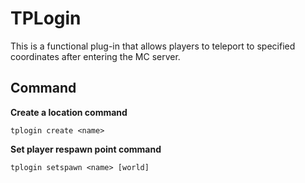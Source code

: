 # TPLogin

This is a functional plug-in that allows players to teleport to specified coordinates after entering the MC server.

## Command

**Create a location command**
```
tplogin create <name> 
```


**Set player respawn point command**
```
tplogin setspawn <name> [world]
```